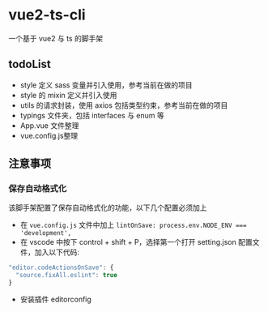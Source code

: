 # vue2-ts-cli

一个基于 vue2 与 ts 的脚手架

## todoList
- style 定义 sass 变量并引入使用，参考当前在做的项目
- style 的 mixin 定义并引入使用
- utils 的请求封装，使用 axios 包括类型约束，参考当前在做的项目
- typings 文件夹，包括 interfaces 与 enum 等
- App.vue 文件整理
- vue.config.js整理

## 注意事项

### 保存自动格式化

该脚手架配置了保存自动格式化的功能，以下几个配置必须加上
- 在 `vue.config.js` 文件中加上 `lintOnSave: process.env.NODE_ENV === 'development',`
- 在 vscode 中按下 control + shift + P，选择第一个打开 setting.json 配置文件，加入以下代码:
```javascript
"editor.codeActionsOnSave": {
  "source.fixAll.eslint": true
}
```
- 安装插件 editorconfig 
